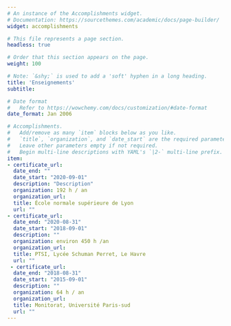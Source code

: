 ```yaml
---
# An instance of the Accomplishments widget.
# Documentation: https://sourcethemes.com/academic/docs/page-builder/
widget: accomplishments

# This file represents a page section.
headless: true

# Order that this section appears on the page.
weight: 100

# Note: `&shy;` is used to add a 'soft' hyphen in a long heading.
title: 'Enseignements'
subtitle:

# Date format
#   Refer to https://wowchemy.com/docs/customization/#date-format
date_format: Jan 2006

# Accomplishments.
#   Add/remove as many `item` blocks below as you like.
#   `title`, `organization`, and `date_start` are the required parameters.
#   Leave other parameters empty if not required.
#   Begin multi-line descriptions with YAML's `|2-` multi-line prefix.
item:
- certificate_url: 
  date_end: ""
  date_start: "2020-09-01"
  description: "Description"
  organization: 192 h / an
  organization_url: 
  title: École normale supérieure de Lyon
  url: ""
- certificate_url: 
  date_end: "2020-08-31"
  date_start: "2018-09-01"
  description: ""
  organization: environ 450 h /an
  organization_url: 
  title: PTSI, Lycée Schuman Perret, Le Havre
  url: ""
 - certificate_url: 
  date_end: "2018-08-31"
  date_start: "2015-09-01"
  description: ""
  organization: 64 h / an
  organization_url: 
  title: Monitorat, Université Paris-sud
  url: ""
---
```

